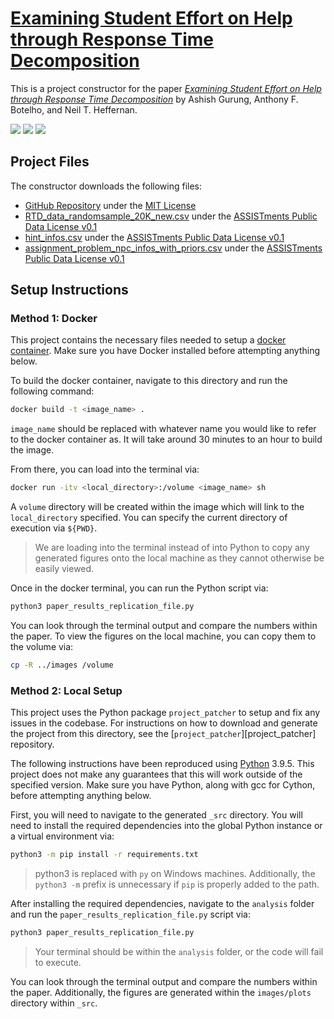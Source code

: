 # [Examining Student Effort on Help through Response Time Decomposition][paper]

This is a project constructor for the paper [*Examining Student Effort on Help through Response Time Decomposition*][paper] by Ashish Gurung, Anthony F. Botelho, and Neil T. Heffernan.

![](https://img.shields.io/badge/Status-Exactly%20Reproducible-success)
![](https://img.shields.io/badge/Systems-Windows%2C%20Docker-informational)
![](https://img.shields.io/badge/Language-Python%203.9.5-informational)

## Project Files

The constructor downloads the following files:

* [GitHub Repository][github] under the [MIT License][mit]
* [RTD_data_randomsample_20K_new.csv][rtd] under the [ASSISTments Public Data License v0.1][apdl]
* [hint_infos.csv][hi] under the [ASSISTments Public Data License v0.1][apdl]
* [assignment_problem_npc_infos_with_priors.csv][apniwp] under the [ASSISTments Public Data License v0.1][apdl]

## Setup Instructions

### Method 1: Docker

This project contains the necessary files needed to setup a [docker container][docker]. Make sure you have Docker installed before attempting anything below. 

To build the docker container, navigate to this directory and run the following command:

```sh
docker build -t <image_name> .
```

`image_name` should be replaced with whatever name you would like to refer to the docker container as. It will take around 30 minutes to an hour to build the image.

From there, you can load into the terminal via:

```sh
docker run -itv <local_directory>:/volume <image_name> sh
```

A `volume` directory will be created within the image which will link to the `local_directory` specified. You can specify the current directory of execution via `${PWD}`.

> We are loading into the terminal instead of into Python to copy any generated figures onto the local machine as they cannot otherwise be easily viewed.

Once in the docker terminal, you can run the Python script via:

```sh
python3 paper_results_replication_file.py
```

You can look through the terminal output and compare the numbers within the paper. To view the figures on the local machine, you can copy them to the volume via:

```sh
cp -R ../images /volume
```

### Method 2: Local Setup

This project uses the Python package `project_patcher` to setup and fix any issues in the codebase. For instructions on how to download and generate the project from this directory, see the [`project_patcher`][project_patcher] repository.

The following instructions have been reproduced using [Python][python] 3.9.5. This project does not make any guarantees that this will work outside of the specified version. Make sure you have Python, along with gcc for Cython, before attempting anything below.

First, you will need to navigate to the generated `_src` directory. You will need to install the required dependencies into the global Python instance or a virtual environment via:

```sh
python3 -m pip install -r requirements.txt
```

> python3 is replaced with `py` on Windows machines. Additionally, the `python3 -m` prefix is unnecessary if `pip` is properly added to the path.

After installing the required dependencies, navigate to the `analysis` folder and run the `paper_results_replication_file.py` script via:

```sh
python3 paper_results_replication_file.py
```

> Your terminal should be within the `analysis` folder, or the code will fail to execute.

You can look through the terminal output and compare the numbers within the paper. Additionally, the figures are generated within the `images/plots` directory within `_src`.

[paper]: https://doi.org/10.1145/3448139.3448167
[github]: https://github.com/AshishJumbo/ResponseTimeDecomposition
[mit]: https://github.com/AshishJumbo/ResponseTimeDecomposition/blob/3b48a8fc98ee1b6ac073c8cae801c52df5ee5537/LICENSE
[rtd]: https://drive.google.com/file/d/1XYqsty-FpvQ6gSaJ3LKvOr3_HBFpO9Cn/view?usp=sharing
[hi]: https://drive.google.com/file/d/1mkxPq2XfvngxHnRP9SBC0TJs5Tu38ECk/view?usp=sharing
[apniwp]: https://drive.google.com/file/d/1T4ADTdvS97wMwaB8oiI9zI5cZ3T3x6UQ/view?usp=sharing
[apdl]: https://github.com/AshishJumbo/ResponseTimeDecomposition/5f364900f0fbbc482b84920231cd01986b1852ef/master/DATA-LICENSE

[docker]: https://www.docker.com/
[python]: https://www.python.org/
